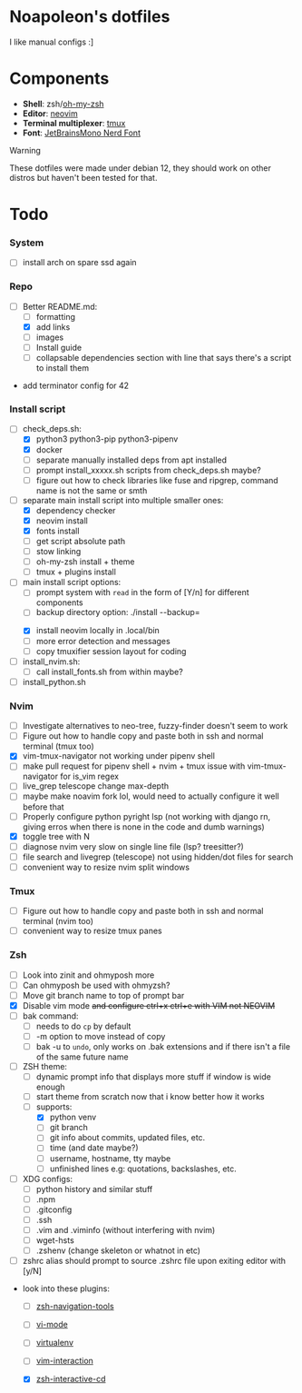 # Noapoleon's dotfiles
I like manual configs :]

# Components
 - **Shell**: zsh/[oh-my-zsh](https://github.com/ohmyzsh/ohmyzsh)
 - **Editor**: [neovim](https://github.com/neovim/neovim)
 - **Terminal multiplexer**: [tmux](https://github.com/tmux/tmux)
 - **Font**: [JetBrainsMono Nerd Font](https://www.nerdfonts.com/font-downloads)

> [!WARNING]
> These dotfiles were made under debian 12, they should work on other distros but haven't been tested for that.

# Todo
### System
- [ ] install arch on spare ssd again

### Repo
- [ ] Better README.md:
    - [ ] formatting
    - [x] add links
    - [ ] images
    - [ ] Install guide
    - [ ] collapsable dependencies section with line that says there's a script to install them
- add terminator config for 42

### Install script
- [ ] check_deps.sh:
    - [x] python3 python3-pip python3-pipenv
    - [x] docker
    - [ ] separate manually installed deps from apt installed
    - [ ] prompt install_xxxxx.sh scripts from check_deps.sh maybe?
    - [ ] figure out how to check libraries like fuse and ripgrep, command name is not the same or smth
- [ ] separate main install script into multiple smaller ones:
    - [x] dependency checker
    - [x] neovim install
    - [x] fonts install
    - [ ] get script absolute path
    - [ ] stow linking
    - [ ] oh-my-zsh install + theme
    - [ ] tmux + plugins install
- [ ] main install script options:
    - [ ] prompt system with `read` in the form of [Y/n] for different components
    - [ ] backup directory option: ./install --backup=<dir>
    - [x] install neovim locally in .local/bin
    - [ ] more error detection and messages
    - [ ] copy tmuxifier session layout for coding
- [ ] install_nvim.sh:
    - [ ] call install_fonts.sh from within maybe?
- [ ] install_python.sh

### Nvim
- [ ] Investigate alternatives to neo-tree, fuzzy-finder doesn't seem to work
- [ ] Figure out how to handle copy and paste both in ssh and normal terminal (tmux too)
- [x] vim-tmux-navigator not working under pipenv shell
- [ ] make pull request for pipenv shell + nvim + tmux issue with vim-tmux-navigator for is_vim regex
- [ ] live_grep telescope change max-depth
- [ ] maybe make noavim fork lol, would need to actually configure it well before that
- [ ] Properly configure python pyright lsp (not working with django rn, giving erros when there is none in the code and dumb warnings)
- [x] toggle tree with <leader>N
- [ ] diagnose nvim very slow on single line file (lsp? treesitter?)
- [ ] file search and livegrep (telescope) not using hidden/dot files for search
- [ ] convenient way to resize nvim split windows

### Tmux
- [ ] Figure out how to handle copy and paste both in ssh and normal terminal (nvim too)
- [ ] convenient way to resize tmux panes

### Zsh
- [ ] Look into zinit and ohmyposh more
- [ ] Can ohmyposh be used with ohmyzsh?
- [ ] Move git branch name to top of prompt bar
- [x] Disable vim mode ~~and configure ctrl+x ctrl+e with VIM not NEOVIM~~
- [ ] bak command:
    - [ ] needs to do `cp` by default
    - [ ] -m option to move instead of copy
    - [ ] bak -u to `undo`, only works on .bak extensions and if there isn't a file of the same future name
- [ ] ZSH theme:
    - [ ] dynamic prompt info that displays more stuff if window is wide enough
    - [ ] start theme from scratch now that i know better how it works
    - [ ] supports:
        - [x] python venv
        - [ ] git branch
        - [ ] git info about commits, updated files, etc.
        - [ ] time (and date maybe?)
        - [ ] username, hostname, tty maybe
        - [ ] unfinished lines e.g: quotations, backslashes, etc.
- [ ] XDG configs:
    - [ ] python history and similar stuff
    - [ ] .npm
    - [ ] .gitconfig
    - [ ] .ssh
    - [ ] .vim and .viminfo (without interfering with nvim)
    - [ ] wget-hsts
    - [ ] .zshenv (change skeleton or whatnot in etc)
- [ ] zshrc alias should prompt to source .zshrc file upon exiting editor with [y/N]
- look into these plugins:
    - [ ] [zsh-navigation-tools](https://github.com/ohmyzsh/ohmyzsh/tree/master/plugins/zsh-navigation-tools)
    - [ ] [vi-mode](https://github.com/ohmyzsh/ohmyzsh/tree/master/plugins/vi-mode)
    - [ ] [virtualenv](https://github.com/ohmyzsh/ohmyzsh/tree/master/plugins/virtualenv)
    - [ ] [vim-interaction](https://github.com/ohmyzsh/ohmyzsh/tree/master/plugins/vim-interaction)
    - [x] [zsh-interactive-cd](https://github.com/ohmyzsh/ohmyzsh/tree/master/plugins/zsh-interactive-cd)

